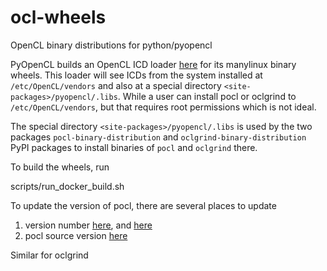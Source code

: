 # ocl-wheels
OpenCL binary distributions for python/pyopencl

PyOpenCL builds an OpenCL ICD loader
[here](https://github.com/inducer/pyopencl/blob/main/scripts/build-wheels.sh)
for its manylinux binary wheels. This loader will see ICDs from the system
installed at `/etc/OpenCL/vendors` and also at a special directory
`<site-packages>/pyopencl/.libs`. While a user can install pocl or oclgrind
to `/etc/OpenCL/vendors`, but that requires root permissions which is not ideal.

The special directory `<site-packages>/pyopencl/.libs` is used by the two
packages `pocl-binary-distribution` and `oclgrind-binary-distribution` PyPI
packages to install binaries of `pocl` and `oclgrind` there.

To build the wheels, run

   scripts/run_docker_build.sh

To update the version of pocl, there are several places to update

   1. version number [here](pocl/pocl_binary_distribution/__init__.py),
      and [here](pocl/setup.py)
   2. pocl source version [here](scripts/build-wheels.sh)

Similar for oclgrind
